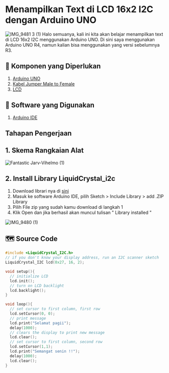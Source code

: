 # Menampilkan Text di LCD 16x2 I2C dengan Arduino UNO
![IMG_9481 3 (1)](https://github.com/altopacademy/Menampilkan-Text-di-LCD-16x2-I2C-dengan-Arduino-UNO/assets/48623013/1a4dbe98-996e-408d-8b85-d5447d4f5b11)
Halo semuanya, kali ini kita akan belajar menampilkan text di LCD 16x2 I2C menggunakan Arduino UNO. Di sini saya menggunakan Arduino UNO R4, namun kalian bisa menggunakan yang versi sebelumnya R3. 

## 📃 Komponen yang Diperlukan
1. [ Arduino UNO ](https://shope.ee/2LA9ZZRSl4?share_channel_code=2)
2. [Kabel Jumper Male to Female ](https://shope.ee/5V7BLyRKg1?share_channel_code=2)
4. [ LCD ](https://shope.ee/20XJBdpQrD?share_channel_code=2)

## 📃 Software yang Digunakan
1. [ Arduino IDE](https://www.arduino.cc/en/software)

## Tahapan Pengerjaan

## 1. Skema Rangkaian Alat

![Fantastic Jarv-Vihelmo (1)](https://github.com/altopacademy/Menampilkan-Text-di-LCD-16x2-I2C-dengan-Arduino-UNO/assets/48623013/f5e8e3f7-fded-4d0d-9084-83b9bb0939e9)

## 2. Install Library LiquidCrystal_i2c
1. Download librari nya di [sini](https://downloads.arduino.cc/libraries/github.com/marcoschwartz/LiquidCrystal_I2C-1.1.2.zip?_gl=1*hwesa7*_ga*MjkyMTI4NTA4LjE2OTc5NDMyNjE.*_ga_NEXN8H46L5*MTcwODMxMjkyNy40NS4xLjE3MDgzMTMwNjguMC4wLjA.*_fplc*b3N1eGVMdnRIQSUyQlREUjV1YjVpQ1A5VXZsU3YweE1aWmlyU2h0MjhFOUNLZW9xaW01MkdHcVdpNGVOdVhWaGhPNnRFJTJCSlZKWHFwSzFMcjRzJTJGZ0FvZnNqNmVlWnlIQXpjSngxZGd0MUlnMXNWdzB6MndjcXRDUlBpWGhrWVZBJTNEJTNE)
2. Masuk ke software Arduino IDE, pilih Sketch > Include Library > add .ZIP Library
3. Pilih File zip yang sudah kamu download di langkah 1
4. Klik Open dan jika berhasil akan muncul tulisan " Library installed "



![IMG_9480 (1)](https://github.com/altopacademy/Menampilkan-Text-di-LCD-16x2-I2C-dengan-Arduino-UNO/assets/48623013/ff68bd1a-85d1-4cd0-8ab8-5bae5c07b902)



## 🗺️ Source Code
```C++
#include <LiquidCrystal_I2C.h>
// if you don't know your display address, run an I2C scanner sketch
LiquidCrystal_I2C lcd(0x27, 16, 2);  

void setup(){
  // initialize LCD
  lcd.init();
  // turn on LCD backlight                      
  lcd.backlight();
}

void loop(){
  // set cursor to first column, first row
  lcd.setCursor(0, 0);
  // print message
  lcd.print("Selamat pagii");
  delay(1000);
  // clears the display to print new message
  lcd.clear();
  // set cursor to first column, second row
  lcd.setCursor(1,1);
  lcd.print("Semangat senin !!");
  delay(1000);
  lcd.clear(); 
}
```
